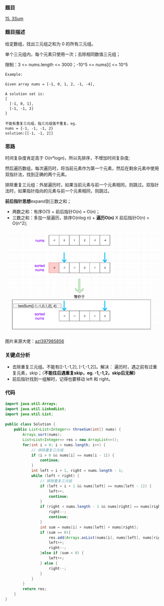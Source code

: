 ### 题目
[15. 3Sum](https://leetcode.com/problems/3sum/)

### 题目描述

给定数组，找出三元组之和为 0 的所有三元组。

单个三元组内，每个元素只使用一次；去除相同数值三元组；

限制：3 <= nums.length <= 3000；-10^5 <= nums[i] <= 10^5

```
Example:

Given array nums = [-1, 0, 1, 2, -1, -4],

A solution set is:
[
  [-1, 0, 1],
  [-1, -1, 2]
]

不能有重复三元组，指三元组值不重复。eg. 
nums = {-1, -1, -1, 2}
solution:[[-1, -1, 2]]
```

### 思路

时间复杂度肯定高于 O(n*logn)，所以先排序，不增加时间复杂度; 

然后遍历数组，每次遍历时，将当前元素作为第一个元素，然后在剩余元素中使用双指针法，找到正确的两个元素。

 排除重复三元组：外层遍历时，如果当前元素与前一个元素相同，则跳过。双指针法时，如果指针指向的元素与前一个元素相同，则跳过。

**前后指针思想**expand到三数之和；

* 两数之和：有序O(1) + 前后指针O(n) = O(n)；
* 三数之和：多加一层遍历，排序O(nlog n) + **遍历O(n)**  X  前后指针O(n) = O(n^2);

![picture](https://github.com/zhangbotong/LeetCode/blob/master/assets/15.png)

图片来源大佬：[azl397985856](https://github.com/azl397985856)

### 关键点分析
* 去除重复三元组。不能有[[-1,-1,2], [-1,-1,2]]。解决： 遍历时，遇之前有过重复元素，skip；（**不能往后遇重复skip，eg. -1,-1,2，skip后无解）**
* 前后指针找到一组解时，记得也要移动 left 和 right。

### 代码
```java
import java.util.Arrays;
import java.util.LinkedList;
import java.util.List;

public class Solution {
    public List<List<Integer>> threeSum(int[] nums) {
        Arrays.sort(nums);
        List<List<Integer>> res = new ArrayList<>();
        for(int i = 0; i < nums.length; i++) {
            // 排除重复三元组
            if (i > 0 && nums[i] == nums[i - 1]) {
                continue;
            }
            int left = i + 1, right = nums.length - 1;
            while (left < right) {
                // 排除重复三元组
                if (left > i + 1 && nums[left] == nums[left - 1]) {
                    left++;
                    continue;
                }
                if (right < nums.length - 1 && nums[right] == nums[right + 1]) {
                    right--;
                    continue;
                }
                int sum = nums[i] + nums[left] + nums[right];
                if (sum == 0){
                    res.add(Arrays.asList(nums[i], nums[left], nums[right]));
                    left++;
                    right--;
                }else if (sum < 0) {
                    left++;
                } else {
                    right--;
                }
            }
        }
        return res;
    }
}

```